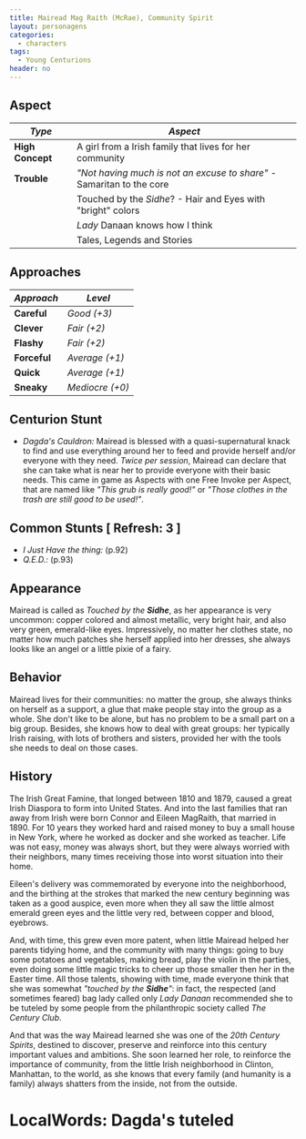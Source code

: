```yaml
---
title: Mairead Mag Raith (McRae), Community Spirit
layout: personagens
categories:
  - characters
tags:
  - Young Centurions
header: no
---
```


## Aspect

| ***Type***       | ***Aspect***                                                            |
|------------------|-------------------------------------------------------------------------|
| __High Concept__ | A girl from a Irish family that lives for her community                 |
| __Trouble__      | _"Not having much is not an excuse to share"_ - Samaritan to the core   |
|                  | Touched by the _Sidhe_? - Hair and Eyes with "bright" colors            |
|                  | _Lady_ Danaan knows how I think                                         |
|                  | Tales, Legends and Stories                                              |

## Approaches

| ***Approach***  | ***Level***     |
|-----------------|-----------------|
| __Careful__     | _Good (+3)_     |
| __Clever__      | _Fair (+2)_ |
| __Flashy__      | _Fair (+2)_ |
| __Forceful__    | _Average (+1)_  |
| __Quick__      | _Average (+1)_  |
| __Sneaky__      | _Mediocre (+0)_ |

## Centurion Stunt

+ _Dagda's Cauldron:_ Mairead is blessed with a quasi-supernatural knack to find and use everything around her to feed and provide herself and/or everyone with they need. _Twice per session_, Mairead can declare that she can take what is near her to provide everyone with their basic needs. This came in game as Aspects with one Free Invoke per Aspect, that are named like _"This grub is really good!"_ or _"Those clothes in the trash are still good to be used!"_.

## Common Stunts [ Refresh: 3 ]

+ _I Just Have the thing:_ (p.92) 
+ _Q.E.D.:_ (p.93)

## Appearance

Mairead is called as _Touched by the __Sidhe___, as her appearance is very uncommon: copper colored and almost metallic, very bright hair, and also very green, emerald-like eyes. Impressively, no matter her clothes state, no matter how much patches she herself applied into her dresses, she always looks like an angel or a little pixie of a fairy.

## Behavior

Mairead lives for their communities: no matter the group, she always thinks on herself as a support, a glue that make people stay into the group as a whole. She don't like to be alone, but has no problem to be a small part on a big group. Besides, she knows how to deal with great groups: her typically Irish raising, with lots of brothers and sisters, provided her with the tools she needs to deal on those cases.

## History 

The Irish Great Famine, that longed between 1810 and 1879, caused a great Irish Diaspora to form into United States. And into the last families that ran away from Irish were born Connor and Eileen MagRaith, that married in 1890. For 10 years they worked hard and raised money to buy a small house in New York, where he worked as docker and she worked as teacher. Life was not easy, money was always short, but they were always worried with their neighbors, many times receiving those into worst situation into their home.

Eileen's delivery was commemorated by everyone into the neighborhood, and the birthing at the strokes that marked the new century beginning was taken as a good auspice, even more when they all saw the little almost emerald green eyes and the little very red, between copper and blood, eyebrows.

And, with time, this grew even more patent, when little Mairead helped her parents tidying home, and the community with many things: going to buy some potatoes and vegetables, making bread, play the violin in the parties, even doing some little magic tricks to cheer up those smaller then her in the Easter time. All those talents, showing with time, made everyone think that she was somewhat _"touched by the __Sidhe__"_: in fact, the respected (and sometimes feared) bag lady called only _Lady Danaan_ recommended she to be tuteled by some people from the philanthropic society called _The Century Club_.

And that was the way Mairead learned she was one of the _20th Century Spirits_, destined to discover, preserve and reinforce into this century important values and ambitions. She soon learned her role, to reinforce the importance of community, from the little Irish neighborhood in Clinton, Manhattan, to the world, as she knows that every family (and humanity is a family) always shatters from the inside, not from the outside.

#  LocalWords:  Dagda's tuteled
